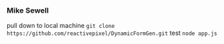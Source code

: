 ### Mike Sewell
pull down to local machine
`git clone https://github.com/reactivepixel/DynamicFormGen.git`
test
`node app.js`